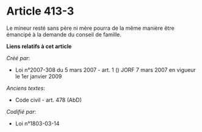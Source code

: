 # Article 413-3

Le mineur resté sans père ni mère pourra de la même manière être émancipé à la demande du conseil de famille.

**Liens relatifs à cet article**

_Créé par_:

  - Loi n°2007-308 du 5 mars 2007 - art. 1 () JORF 7 mars 2007 en vigueur le 1er janvier 2009

_Anciens textes_:

  - Code civil - art. 478 (AbD)

_Codifié par_:

  - Loi n°1803-03-14
